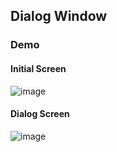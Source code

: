 ## Dialog Window

### Demo

#### Initial Screen
![image](https://user-images.githubusercontent.com/61211600/211216293-9b177d64-a25d-46c7-a6ba-2cc2c5f016d5.png)

#### Dialog Screen
![image](https://user-images.githubusercontent.com/61211600/211216328-8036f8b7-ce8f-44dc-a5bd-caf788e1999c.png)
